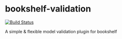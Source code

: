 # bookshelf-validation
[![Build Status](https://travis-ci.org/murmur76/bookshelf-validation.svg?branch=master)](https://travis-ci.org/murmur76/bookshelf-validation)

A simple &amp; flexible model validation plugin for bookshelf
